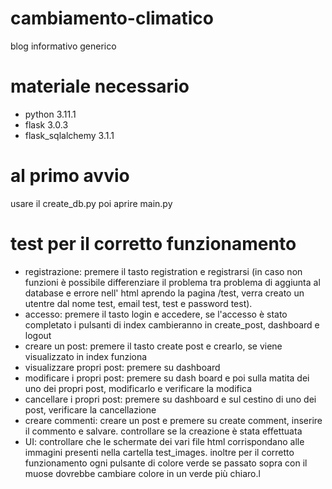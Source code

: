 # cambiamento-climatico
blog informativo generico

# materiale necessario
- python 3.11.1
- flask 3.0.3
- flask_sqlalchemy 3.1.1
# al primo avvio
usare il create_db.py
poi aprire main.py

# test per il corretto funzionamento

- registrazione: premere il tasto registration e registrarsi (in caso non funzioni è possibile differenziare il problema tra problema di aggiunta al database e errore nell' html aprendo la pagina /test, verra creato un utentre dal nome test, email test, test e password test).
- accesso: premere il tasto login e accedere, se l'accesso è stato completato i pulsanti di index cambieranno in create_post, dashboard e logout
- creare un post: premere il tasto create post e crearlo, se viene visualizzato in index funziona
- visualizzare propri post: premere su dashboard
- modificare i propri post: premere su dash board e poi sulla matita dei uno dei propri post, modificarlo e verificare la modifica
- cancellare i propri post: premere su dashboard e sul cestino di uno dei post, verificare la cancellazione
- creare commenti: creare un post e premere su create comment, inserire il commento e salvare. controllare se la creazione è stata effettuata
- UI: controllare che le schermate dei vari file html corrispondano alle immagini presenti nella cartella test_images. inoltre per il corretto funzionamento ogni pulsante di colore verde se passato sopra con il muose dovrebbe cambiare colore in un verde più chiaro.l
